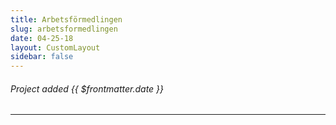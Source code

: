 ```yaml
---
title: Arbetsförmedlingen
slug: arbetsformedlingen
date: 04-25-18
layout: CustomLayout
sidebar: false
---
```

<ApiPostHero/>

###### Project added {{ $frontmatter.date }}

<ApiPost/>

---

<ApiPostList/>